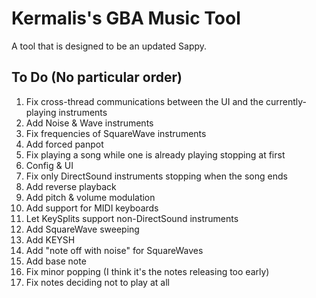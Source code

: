 # Kermalis's GBA Music Tool

A tool that is designed to be an updated Sappy.

## To Do (No particular order)

1. Fix cross-thread communications between the UI and the currently-playing instruments
2. Add Noise & Wave instruments
3. Fix frequencies of SquareWave instruments
4. Add forced panpot
5. Fix playing a song while one is already playing stopping at first
6. Config & UI
7. Fix only DirectSound instruments stopping when the song ends
8. Add reverse playback
9. Add pitch & volume modulation
10. Add support for MIDI keyboards
11. Let KeySplits support non-DirectSound instruments
12. Add SquareWave sweeping
13. Add KEYSH
14. Add "note off with noise" for SquareWaves
15. Add base note
16. Fix minor popping (I think it's the notes releasing too early)
17. Fix notes deciding not to play at all